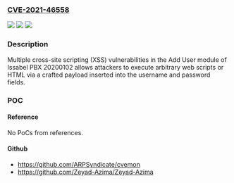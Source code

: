 ### [CVE-2021-46558](https://cve.mitre.org/cgi-bin/cvename.cgi?name=CVE-2021-46558)
![](https://img.shields.io/static/v1?label=Product&message=n%2Fa&color=blue)
![](https://img.shields.io/static/v1?label=Version&message=n%2Fa&color=blue)
![](https://img.shields.io/static/v1?label=Vulnerability&message=n%2Fa&color=brighgreen)

### Description

Multiple cross-site scripting (XSS) vulnerabilities in the Add User module of Issabel PBX 20200102 allows attackers to execute arbitrary web scripts or HTML via a crafted payload inserted into the username and password fields.

### POC

#### Reference
No PoCs from references.

#### Github
- https://github.com/ARPSyndicate/cvemon
- https://github.com/Zeyad-Azima/Zeyad-Azima

